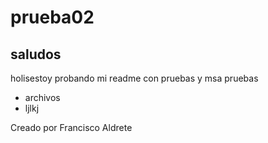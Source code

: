 # prueba02
## saludos
holisestoy probando mi readme con pruebas y msa pruebas

* archivos
* ljlkj

Creado por Francisco Aldrete
